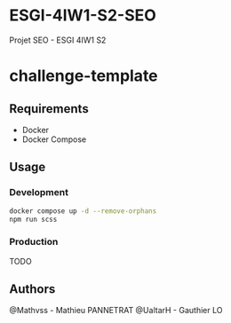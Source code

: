 # ESGI-4IW1-S2-SEO
Projet SEO - ESGI 4IW1 S2


# challenge-template

## Requirements

- Docker
- Docker Compose

## Usage

### Development

```bash
docker compose up -d --remove-orphans
npm run scss
```

### Production

TODO

## Authors
@Mathvss - Mathieu PANNETRAT
@UaltarH - Gauthier LO
